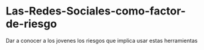# Las-Redes-Sociales-como-factor-de-riesgo
Dar a conocer a los jovenes los riesgos que implica usar estas herramientas
